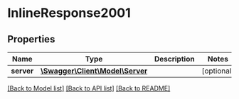 # InlineResponse2001

## Properties
Name | Type | Description | Notes
------------ | ------------- | ------------- | -------------
**server** | [**\Swagger\Client\Model\Server**](Server.md) |  | [optional] 

[[Back to Model list]](../README.md#documentation-for-models) [[Back to API list]](../README.md#documentation-for-api-endpoints) [[Back to README]](../README.md)


